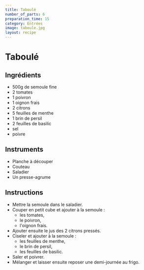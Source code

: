 ```yaml
---
title: Taboulé
number_of_parts: 6
preparation_time: 15
category: Entrées
image: taboule.jpg
layout: recipe
---
```

# Taboulé

## Ingrédients

- 500g de semoule fine
- 2 tomates
- 1 poivron
- 1 oignon frais
- 2 citrons
- 5 feuilles de menthe
- 1 brin de persil
- 2 feuilles de basilic
- sel
- poivre

## Instruments

- Planche à découper
- Couteau
- Saladier
- Un presse-agrume

## Instructions

- Mettre la semoule dans le saladier.
- Couper en petit cube et ajouter à la semoule :
	- les tomates,
	- le poivron,
	- l'oignon frais.
- Ajouter ensuite le jus des 2 citrons pressés.
- Ciseler et ajouter à la semoule :
	- les feuilles de menthe,
	- le brin de persil,
	- les feuilles de basilic.
- Saler et poivrer.
- Mélanger et laisser ensuite reposer une demi-journée au frigo.
